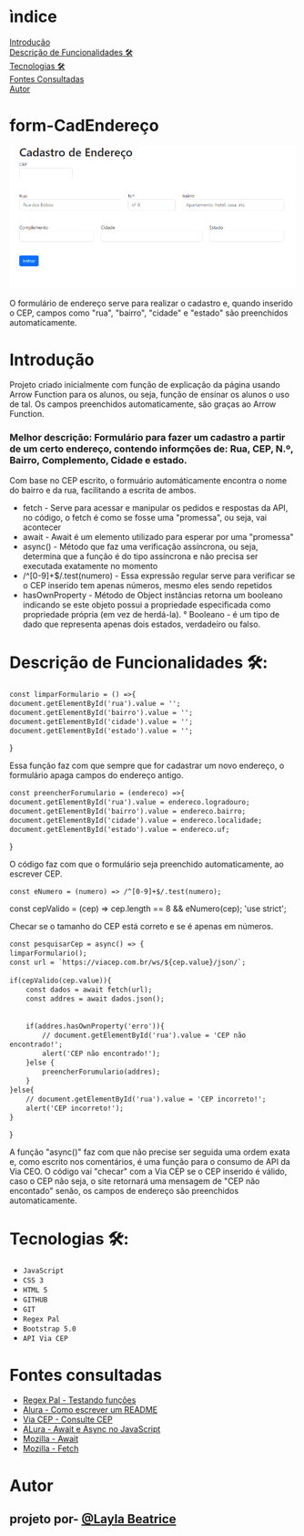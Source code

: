 # ìndice
[Introdução](#introdu%C3%A7%C3%A3o)  
[Descrição de Funcionalidades 🛠️](#descri%C3%A7%C3%A3o-de-funcionalidades-%EF%B8%8F)  
[Tecnologias 🛠️](#tecnologias)  
[Fontes Consultadas](#fontes-consultadas)  
[Autor](#autor)  

# form-CadEndereço

![Capa do projeto](img/tela.png)

O formulário de endereço serve para realizar o cadastro e, quando inserido o CEP, campos como "rua", "bairro", "cidade" e "estado" são preenchidos automaticamente.

# Introdução
Projeto criado inicialmente com função de explicação da página usando Arrow Function para os alunos, ou seja, função de ensinar os alunos o uso de tal. Os campos preenchidos automaticamente, são graças ao Arrow Function.

### Melhor descrição: Formulário para fazer um cadastro a partir de um certo endereço, contendo informções de: Rua, CEP, N.º, Bairro, Complemento, Cidade e estado.

Com base no CEP escrito, o formuário automáticamente encontra o nome do bairro e da rua, facilitando a escrita de ambos. 

* fetch - Serve para acessar e manipular os pedidos e respostas da API, no código, o fetch é como se fosse uma "promessa", ou seja, vai acontecer
* await - Await é um elemento utilizado para esperar por uma "promessa"
* async() - Método que faz uma verificação assíncrona, ou seja, determina que a função é do tipo assíncrona e não precisa ser executada exatamente no momento
* /^[0-9]+$/.test(numero) - Essa expressão regular serve para verificar se o CEP inserido tem apenas números, mesmo eles sendo repetidos
* hasOwnProperty - Método de Object instâncias retorna um booleano indicando se este objeto possui a propriedade especificada como propriedade própria (em vez de herdá-la). ° Booleano - é um tipo de dado que representa apenas dois estados, verdadeiro ou falso.

# Descrição de Funcionalidades 🛠️:

    const limparFormulario = () =>{
    document.getElementById('rua').value = '';
    document.getElementById('bairro').value = '';
    document.getElementById('cidade').value = '';
    document.getElementById('estado').value = '';
}

Essa função faz com que sempre que for cadastrar um novo endereço, o formulário apaga campos do endereço antigo.

    const preencherForumulario = (endereco) =>{
    document.getElementById('rua').value = endereco.logradouro;
    document.getElementById('bairro').value = endereco.bairro;
    document.getElementById('cidade').value = endereco.localidade;
    document.getElementById('estado').value = endereco.uf;
}

O código faz com que o formulário seja preenchido automaticamente, ao escrever CEP.

    const eNumero = (numero) => /^[0-9]+$/.test(numero);
const cepValido = (cep) => cep.length == 8 && eNumero(cep);
'use strict';

Checar se o tamanho do CEP está correto e se é apenas em números.

    const pesquisarCep = async() => {
    limparFormulario();
    const url = `https://viacep.com.br/ws/${cep.value}/json/`;
    
    if(cepValido(cep.value)){
        const dados = await fetch(url);
        const addres = await dados.json();
        
        
        if(addres.hasOwnProperty('erro')){ 
            // document.getElementById('rua').value = 'CEP não encontrado!';
            alert('CEP não encontrado!');
        }else {
            preencherForumulario(addres);
        }
    }else{
        // document.getElementById('rua').value = 'CEP incorreto!';
        alert('CEP incorreto!');
    } 
}

A função "async()" faz com que não precise ser seguida uma ordem exata e, como escrito nos comentários, é uma função para o consumo de API da Via CEO. O código vai "checar" com a Via CEP se o CEP inserido é válido, caso o CEP não seja, o site retornará uma mensagem de "CEP não encontado" senão, os campos de endereço são preenchidos automaticamente.

# Tecnologias 🛠️:
* ``JavaScript``
* ``CSS 3``
* ``HTML 5``
* ``GITHUB``
* ``GIT``
* ``Regex Pal``
* ``Bootstrap 5.0``
* ``API Via CEP``

# Fontes consultadas

* [Regex Pal - Testando funções](https://www.regexpal.com/)
* [Alura -  Como escrever um README](https://www.alura.com.br/artigos/escrever-bom-readme)
* [Via CEP - Consulte CEP](https://viacep.com.br/)
* [ALura - Await e Async no JavaScript](https://www.alura.com.br/artigos/async-await-no-javascript-o-que-e-e-quando-usar)
* [Mozilla - Await](https://developer.mozilla.org/pt-BR/docs/Web/JavaScript/Reference/Operators/await)
* [Mozilla - Fetch](https://developer.mozilla.org/pt-BR/docs/Web/API/Fetch_API/Using_Fetch)

# Autor
## projeto por- [@Layla Beatrice](https://www.github.com/laylabtrice) 